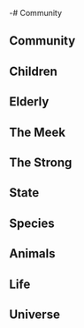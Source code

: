 -# Community

## Community

## Children

## Elderly

## The Meek

## The Strong

## State

## Species

## Animals

## Life

## Universe
